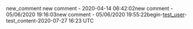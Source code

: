 
new_comment
new comment - 2020-04-14 06:42:02new comment - 05/06/2020 19:16:03new comment - 05/06/2020 19:55:22begin-[test_user]()-test_content-2020-07-27 16:23 UTC